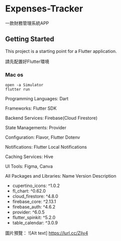 # Expenses-Tracker

一款財務管理系統APP

## Getting Started

This project is a starting point for a Flutter application.


請先配置好Flutter環境

### Mac os
```
open -a Simulator 
flutter run
```



Programming Languages: Dart

Frameworks: Flutter SDK

Backend Services: Firebase(Cloud Firestore)

State Managements: Provider

Configuration: Flavor, Flutter Dotenv

Notifications: Flutter Local Notifications

Caching Services: Hive

UI Tools: Figma, Canva

All Packages and Libraries:
Name	Version	Description
  * cupertino_icons: ^1.0.2
  * fl_chart: ^0.62.0
  * cloud_firestore: ^4.8.0
  * firebase_core: ^2.13.1
  * firebase_auth: ^4.6.2
  * provider: ^6.0.5
  * flutter_spinkit: ^5.2.0
  * table_calendar: ^3.0.9


圖片預覽：
![Alt text] https://lurl.cc/ZIjy4


